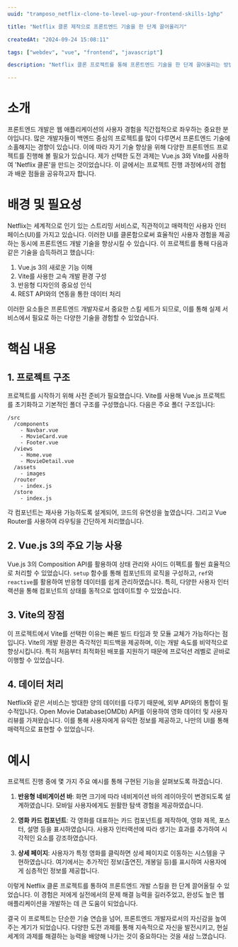 ```yaml
---
uuid: "tramposo_netflix-clone-to-level-up-your-frontend-skills-1ghp"

title: "Netflix 클론 제작으로 프론트엔드 기술을 한 단계 끌어올리기"

createdAt: "2024-09-24 15:08:11"

tags: ["webdev", "vue", "frontend", "javascript"]

description: "Netflix 클론 프로젝트를 통해 프론트엔드 기술을 한 단계 끌어올리는 방법을 알아보세요!"

---
```


# 소개

프론트엔드 개발은 웹 애플리케이션의 사용자 경험을 직간접적으로 좌우하는 중요한 분야입니다. 많은 개발자들이 백엔드 중심의 프로젝트를 많이 다루면서 프론트엔드 기술에 소홀해지는 경향이 있습니다. 이에 따라 자기 기술 향상을 위해 다양한 프론트엔드 프로젝트를 진행해 볼 필요가 있습니다. 제가 선택한 도전 과제는 Vue.js 3와 Vite를 사용하여 'Netflix 클론'을 만드는 것이었습니다. 이 글에서는 프로젝트 진행 과정에서의 경험과 배운 점들을 공유하고자 합니다.

# 배경 및 필요성

Netflix는 세계적으로 인기 있는 스트리밍 서비스로, 직관적이고 매력적인 사용자 인터페이스(UI)를 가지고 있습니다. 이러한 UI를 클론함으로써 효율적인 사용자 경험을 제공하는 동시에 프론트엔드 개발 기술을 향상시킬 수 있습니다. 이 프로젝트를 통해 다음과 같은 기술을 습득하려고 했습니다:

1. Vue.js 3의 새로운 기능 이해
2. Vite를 사용한 고속 개발 환경 구성
3. 반응형 디자인의 중요성 인식
4. REST API와의 연동을 통한 데이터 처리

이러한 요소들은 프론트엔드 개발자로서 중요한 스킬 세트가 되므로, 이를 통해 실제 서비스에서 필요로 하는 다양한 기술을 경험할 수 있었습니다.

# 핵심 내용

## 1. 프로젝트 구조

프로젝트를 시작하기 위해 사전 준비가 필요했습니다. Vite를 사용해 Vue.js 프로젝트를 초기화하고 기본적인 폴더 구조를 구성했습니다. 다음은 주요 폴더 구조입니다:

```
/src
  /components
    - Navbar.vue
    - MovieCard.vue
    - Footer.vue
  /views
    - Home.vue
    - MovieDetail.vue
  /assets
    - images
  /router
    - index.js
  /store
    - index.js
```

각 컴포넌트는 재사용 가능하도록 설계되어, 코드의 유연성을 높였습니다. 그리고 Vue Router를 사용하여 라우팅을 간단하게 처리했습니다.

## 2. Vue.js 3의 주요 기능 사용

Vue.js 3의 Composition API를 활용하여 상태 관리와 사이드 이펙트를 훨씬 효율적으로 처리할 수 있었습니다. `setup` 함수를 통해 컴포넌트의 로직을 구성하고, `ref`와 `reactive`를 활용하여 반응형 데이터를 쉽게 관리하였습니다. 특히, 다양한 사용자 인터랙션을 통해 컴포넌트의 상태를 동적으로 업데이트할 수 있었습니다.

## 3. Vite의 장점

이 프로젝트에서 Vite를 선택한 이유는 빠른 빌드 타임과 핫 모듈 교체가 가능하다는 점입니다. Vite의 개발 환경은 즉각적인 피드백을 제공하며, 이는 개발 속도를 비약적으로 향상시킵니다. 특히 처음부터 최적화된 배포를 지원하기 때문에 프로덕션 레벨로 곧바로 이행할 수 있었습니다.

## 4. 데이터 처리

Netflix와 같은 서비스는 방대한 양의 데이터를 다루기 때문에, 외부 API와의 통합이 필수적입니다. Open Movie Database(OMDb) API를 이용하여 영화 데이터 및 사용자 리뷰를 가져왔습니다. 이를 통해 사용자에게 유익한 정보를 제공하고, 나만의 UI를 통해 매력적으로 표현할 수 있었습니다.

# 예시

프로젝트 진행 중에 몇 가지 주요 예시를 통해 구현된 기능을 살펴보도록 하겠습니다.

1. **반응형 네비게이션 바**: 화면 크기에 따라 네비게이션 바의 레이아웃이 변경되도록 설계하였습니다. 모바일 사용자에게도 원활한 탐색 경험을 제공하였습니다.

2. **영화 카드 컴포넌트**: 각 영화를 대표하는 카드 컴포넌트를 제작하여, 영화 제목, 포스터, 설명 등을 표시하였습니다. 사용자 인터랙션에 따라 생기는 효과를 추가하여 시각적인 요소를 강조하였습니다.

3. **상세 페이지**: 사용자가 특정 영화를 클릭하면 상세 페이지로 이동하는 시스템을 구현하였습니다. 여기에서는 추가적인 정보(출연진, 개봉일 등)를 표시하여 사용자에게 심층적인 정보를 제공합니다.

이렇게 Netflix 클론 프로젝트를 통하여 프론트엔드 개발 스킬을 한 단계 끌어올릴 수 있었습니다. 이 경험은 저에게 실전에서의 문제 해결 능력을 길러주었고, 완성도 높은 웹 애플리케이션을 개발하는 데 큰 도움이 되었습니다.

결국 이 프로젝트는 단순한 기술 연습을 넘어, 프론트엔드 개발자로서의 자신감을 높여주는 계기가 되었습니다. 다양한 도전 과제를 통해 지속적으로 자신을 발전시키고, 현실 세계의 과제를 해결하는 능력을 배양해 나가는 것이 중요하다는 것을 새삼 느꼈습니다.